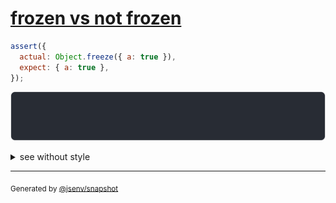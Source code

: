 # [frozen vs not frozen](../../object_integrity.test.js#L10)

```js
assert({
  actual: Object.freeze({ a: true }),
  expect: { a: true },
});
```

![img](throw.svg)

<details>
  <summary>see without style</summary>

```console
AssertionError: actual and expect are different

actual: Object.freeze({ a: true })
expect: { a: true }
```

</details>

---
<sub>
  Generated by <a href="https://github.com/jsenv/core/tree/main/packages/independent/snapshot">@jsenv/snapshot</a>
</sub>